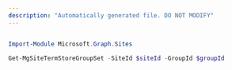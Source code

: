 ```yaml
---
description: "Automatically generated file. DO NOT MODIFY"
---
```


```powershell

Import-Module Microsoft.Graph.Sites

Get-MgSiteTermStoreGroupSet -SiteId $siteId -GroupId $groupId

```